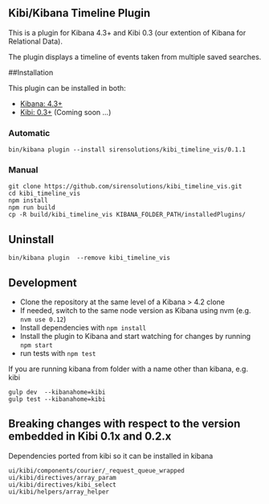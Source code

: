## Kibi/Kibana Timeline Plugin    

This is a plugin for Kibana 4.3+ and Kibi 0.3 (our extention of Kibana for Relational Data).

The plugin displays a timeline of events taken from multiple saved searches.
    
##Installation

This plugin can be installed in both:
 
 * [Kibana: 4.3+](https://www.elastic.co/downloads/past-releases/kibana-4-3-0)
 * [Kibi: 0.3+](https://siren.solutions/kibi) (Coming soon ...)

### Automatic

```
bin/kibana plugin --install sirensolutions/kibi_timeline_vis/0.1.1
```

### Manual    

```
git clone https://github.com/sirensolutions/kibi_timeline_vis.git
cd kibi_timeline_vis
npm install
npm run build
cp -R build/kibi_timeline_vis KIBANA_FOLDER_PATH/installedPlugins/
```

## Uninstall

```
bin/kibana plugin  --remove kibi_timeline_vis
```
## Development

- Clone the repository at the same level of a Kibana > 4.2 clone
- If needed, switch to the same node version as Kibana using nvm 
  (e.g. `nvm use 0.12`)
- Install dependencies with `npm install`
- Install the plugin to Kibana and start watching for changes by running 
  `npm start`
- run tests with `npm test`

If you are running kibana from folder with a name other than kibana, e.g. kibi

```
gulp dev  --kibanahome=kibi
gulp test --kibanahome=kibi
```


## Breaking changes with respect to the version embedded in Kibi 0.1x and 0.2.x

Dependencies ported from kibi so it can be installed in kibana

```
ui/kibi/components/courier/_request_queue_wrapped
ui/kibi/directives/array_param
ui/kibi/directives/kibi_select
ui/kibi/helpers/array_helper
```


